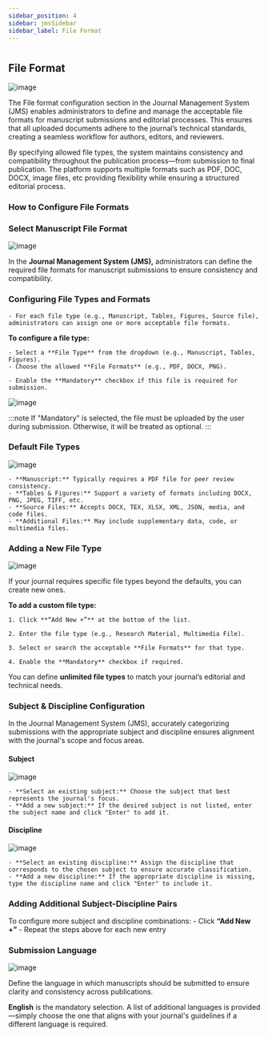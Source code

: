 ```yaml
---
sidebar_position: 4
sidebar: jmsSidebar
sidebar_label: File Format
---
```


#

## File Format

![image](/assets/images/create/file-format.webp)

The File format configuration section in the Journal Management System (JMS) enables administrators to define and manage the acceptable file formats for manuscript submissions and editorial processes. This ensures that all uploaded documents adhere to the journal’s technical standards, creating a seamless workflow for authors, editors, and reviewers.

By specifying allowed file types, the system maintains consistency and compatibility throughout the publication process—from submission to final publication. The platform supports multiple formats such as PDF, DOC, DOCX, image files, etc providing flexibility while ensuring a structured editorial process.

### How to Configure File Formats

### Select Manuscript File Format

![image](/assets/images/create/select-manuscript-file.webp)

In the **Journal Management System (JMS),** administrators can define the required file formats for manuscript submissions to ensure consistency and compatibility.

### Configuring File Types and Formats

    - For each file type (e.g., Manuscript, Tables, Figures, Source file), administrators can assign one or more acceptable file formats.

**To configure a file type:**

    - Select a **File Type** from the dropdown (e.g., Manuscript, Tables, Figures).
    - Choose the allowed **File Formats** (e.g., PDF, DOCX, PNG).

    - Enable the **Mandatory** checkbox if this file is required for submission.

![image](/assets/images/create/configure-file-types.webp)

:::note
 If "Mandatory" is selected, the file must be uploaded by the user during submission. Otherwise, it will be treated as optional.
:::

### Default File Types

![image](/assets/images/create/default-file-types.webp)

    - **Manuscript:** Typically requires a PDF file for peer review consistency.
    - **Tables & Figures:** Support a variety of formats including DOCX, PNG, JPEG, TIFF, etc.
    - **Source Files:** Accepts DOCX, TEX, XLSX, XML, JSON, media, and code files.
    - **Additional Files:** May include supplementary data, code, or multimedia files.

### Adding a New File Type

![image](/assets/images/create/adding-new-file-format.webp)

If your journal requires specific file types beyond the defaults, you can create new ones.

**To add a custom file type:**

    1. Click **“Add New +”** at the bottom of the list.

    2. Enter the file type (e.g., Research Material, Multimedia File).

    3. Select or search the acceptable **File Formats** for that type.

    4. Enable the **Mandatory** checkbox if required.

You can define **unlimited file types** to match your journal’s editorial and technical needs.

### Subject & Discipline Configuration

In the Journal Management System (JMS), accurately categorizing submissions with the appropriate subject and discipline ensures alignment with the journal's scope and focus areas.

#### Subject

![image](/assets/images/create/select-subject-type.webp)

    - **Select an existing subject:** Choose the subject that best represents the journal's focus.
    - **Add a new subject:** If the desired subject is not listed, enter the subject name and click "Enter" to add it.
    
#### Discipline

![image](/assets/images/create/select-discipline.webp)

    - **Select an existing discipline:** Assign the discipline that corresponds to the chosen subject to ensure accurate classification.
    - **Add a new discipline:** If the appropriate discipline is missing, type the discipline name and click "Enter" to include it.

### Adding Additional Subject-Discipline Pairs

To configure more subject and discipline combinations:
    - Click **“Add New +”**
    - Repeat the steps above for each new entry

### Submission Language

![image](/assets/images/create/submission-language.webp)

Define the language in which manuscripts should be submitted to ensure clarity and consistency across publications.

**English** is the mandatory selection. A list of additional languages is provided—simply choose the one that aligns with your journal's guidelines if a different language is required.

